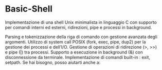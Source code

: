 # Basic-Shell
Implementazione di una shell Unix minimalista in linguaggio C con supporto per comandi interni ed esterni, ridirezioni, pipe e processi in background.

Parsing e tokenizzazione della riga di comando con gestione avanzata degli argomenti.
Utilizzo di system call POSIX (fork, exec, pipe, dup2) per la gestione dei processi e dell’I/O.
Gestione di operazioni di ridirezione (>, >>) e pipe (|) tra processi.
Supporto a esecuzione in background (&) con disconnessione da terminale.
Implementazione di comandi built-in : exit, setpath.
Se hai bisogno, posso aiutarti anche a:
